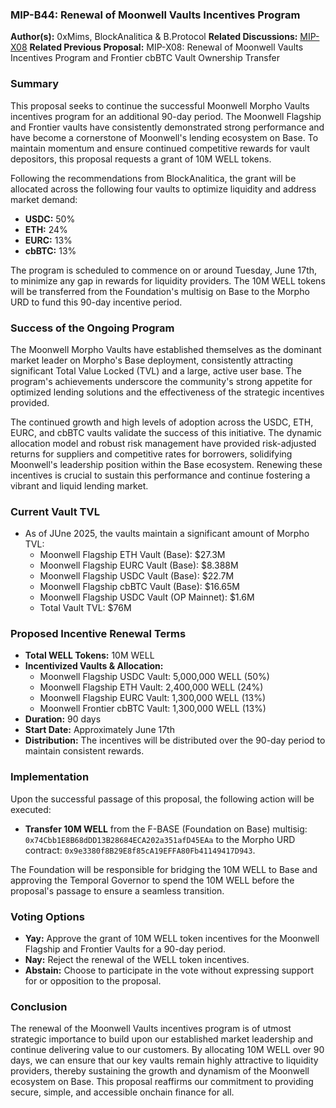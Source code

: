 ### **MIP-B44: Renewal of Moonwell Vaults Incentives Program**

**Author(s):** 0xMims, BlockAnalitica & B.Protocol **Related Discussions:**
[MIP-X08](https://moonwell.fi/governance/proposal/moonbeam?id=149) **Related
Previous Proposal:** MIP-X08: Renewal of Moonwell Vaults Incentives Program and
Frontier cbBTC Vault Ownership Transfer

### **Summary**

This proposal seeks to continue the successful Moonwell Morpho Vaults incentives
program for an additional 90-day period. The Moonwell Flagship and Frontier
vaults have consistently demonstrated strong performance and have become a
cornerstone of Moonwell's lending ecosystem on Base. To maintain momentum and
ensure continued competitive rewards for vault depositors, this proposal
requests a grant of 10M WELL tokens.

Following the recommendations from BlockAnalitica, the grant will be allocated
across the following four vaults to optimize liquidity and address market
demand:

- **USDC:** 50%
- **ETH:** 24%
- **EURC:** 13%
- **cbBTC:** 13%

The program is scheduled to commence on or around Tuesday, June 17th, to
minimize any gap in rewards for liquidity providers. The 10M WELL tokens will be
transferred from the Foundation's multisig on Base to the Morpho URD to fund
this 90-day incentive period.

### **Success of the Ongoing Program**

The Moonwell Morpho Vaults have established themselves as the dominant market
leader on Morpho's Base deployment, consistently attracting significant Total
Value Locked (TVL) and a large, active user base. The program's achievements
underscore the community's strong appetite for optimized lending solutions and
the effectiveness of the strategic incentives provided.

The continued growth and high levels of adoption across the USDC, ETH, EURC, and
cbBTC vaults validate the success of this initiative. The dynamic allocation
model and robust risk management have provided risk-adjusted returns for
suppliers and competitive rates for borrowers, solidifying Moonwell's leadership
position within the Base ecosystem. Renewing these incentives is crucial to
sustain this performance and continue fostering a vibrant and liquid lending
market.

### **Current Vault TVL**

- As of JUne 2025, the vaults maintain a significant amount of Morpho TVL:
  - Moonwell Flagship ETH Vault (Base): \$27.3M
  - Moonwell Flagship EURC Vault (Base): \$8.388M
  - Moonwell Flagship USDC Vault (Base): \$22.7M
  - Moonwell Flagship cbBTC Vault (Base): \$16.65M
  - Moonwell Flagship USDC Vault (OP Mainnet): \$1.6M
  - Total Vault TVL: \$76M

### **Proposed Incentive Renewal Terms**

- **Total WELL Tokens:** 10M WELL
- **Incentivized Vaults & Allocation:**
  - Moonwell Flagship USDC Vault: 5,000,000 WELL (50%)
  - Moonwell Flagship ETH Vault: 2,400,000 WELL (24%)
  - Moonwell Flagship EURC Vault: 1,300,000 WELL (13%)
  - Moonwell Frontier cbBTC Vault: 1,300,000 WELL (13%)
- **Duration:** 90 days
- **Start Date:** Approximately June 17th
- **Distribution:** The incentives will be distributed over the 90-day period to
  maintain consistent rewards.

### **Implementation**

Upon the successful passage of this proposal, the following action will be
executed:

- **Transfer 10M WELL** from the F-BASE (Foundation on Base) multisig:
  `0x74Cbb1E8B68dDD13B28684ECA202a351afD45EAa` to the Morpho URD contract:
  `0x9e3380f8B29E8f85cA19EFFA80Fb41149417D943`.

The Foundation will be responsible for bridging the 10M WELL to Base and
approving the Temporal Governor to spend the 10M WELL before the proposal's
passage to ensure a seamless transition.

### **Voting Options**

- **Yay:** Approve the grant of 10M WELL token incentives for the Moonwell
  Flagship and Frontier Vaults for a 90-day period.
- **Nay:** Reject the renewal of the WELL token incentives.
- **Abstain:** Choose to participate in the vote without expressing support for
  or opposition to the proposal.

### **Conclusion**

The renewal of the Moonwell Vaults incentives program is of utmost strategic
importance to build upon our established market leadership and continue
delivering value to our customers. By allocating 10M WELL over 90 days, we can
ensure that our key vaults remain highly attractive to liquidity providers,
thereby sustaining the growth and dynamism of the Moonwell ecosystem on Base.
This proposal reaffirms our commitment to providing secure, simple, and
accessible onchain finance for all.
